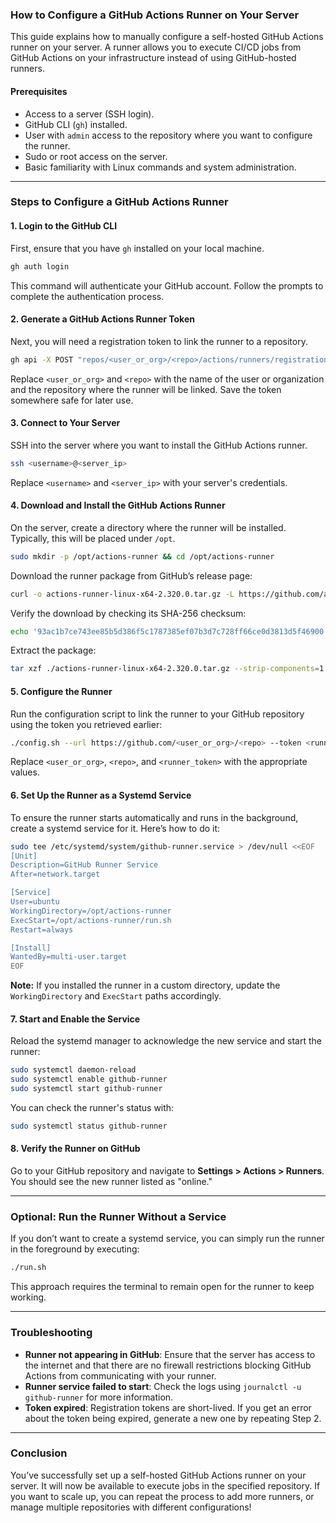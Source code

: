 ### How to Configure a GitHub Actions Runner on Your Server

This guide explains how to manually configure a self-hosted GitHub Actions runner on your server. A runner allows you to execute CI/CD jobs from GitHub Actions on your infrastructure instead of using GitHub-hosted runners.

#### Prerequisites

- Access to a server (SSH login).
- GitHub CLI (`gh`) installed.
- User with `admin` access to the repository where you want to configure the runner.
- Sudo or root access on the server.
- Basic familiarity with Linux commands and system administration.

---

### Steps to Configure a GitHub Actions Runner

#### 1. **Login to the GitHub CLI**

First, ensure that you have `gh` installed on your local machine.

```bash
gh auth login
```

This command will authenticate your GitHub account. Follow the prompts to complete the authentication process.

#### 2. **Generate a GitHub Actions Runner Token**

Next, you will need a registration token to link the runner to a repository.

```bash
gh api -X POST "repos/<user_or_org>/<repo>/actions/runners/registration-token" | jq -r .token
```

Replace `<user_or_org>` and `<repo>` with the name of the user or organization and the repository where the runner will be linked. Save the token somewhere safe for later use.

#### 3. **Connect to Your Server**

SSH into the server where you want to install the GitHub Actions runner.

```bash
ssh <username>@<server_ip>
```

Replace `<username>` and `<server_ip>` with your server's credentials.

#### 4. **Download and Install the GitHub Actions Runner**

On the server, create a directory where the runner will be installed. Typically, this will be placed under `/opt`.

```bash
sudo mkdir -p /opt/actions-runner && cd /opt/actions-runner
```

Download the runner package from GitHub’s release page:

```bash
curl -o actions-runner-linux-x64-2.320.0.tar.gz -L https://github.com/actions/runner/releases/download/v2.320.0/actions-runner-linux-x64-2.320.0.tar.gz
```

Verify the download by checking its SHA-256 checksum:

```bash
echo '93ac1b7ce743ee85b5d386f5c1787385ef07b3d7c728ff66ce0d3813d5f46900  actions-runner-linux-x64-2.320.0.tar.gz' | shasum -a 256 -c
```

Extract the package:

```bash
tar xzf ./actions-runner-linux-x64-2.320.0.tar.gz --strip-components=1
```

#### 5. **Configure the Runner**

Run the configuration script to link the runner to your GitHub repository using the token you retrieved earlier:

```bash
./config.sh --url https://github.com/<user_or_org>/<repo> --token <runner_token>
```

Replace `<user_or_org>`, `<repo>`, and `<runner_token>` with the appropriate values.

#### 6. **Set Up the Runner as a Systemd Service**

To ensure the runner starts automatically and runs in the background, create a systemd service for it. Here’s how to do it:

```bash
sudo tee /etc/systemd/system/github-runner.service > /dev/null <<EOF
[Unit]
Description=GitHub Runner Service
After=network.target

[Service]
User=ubuntu
WorkingDirectory=/opt/actions-runner
ExecStart=/opt/actions-runner/run.sh
Restart=always

[Install]
WantedBy=multi-user.target
EOF
```

**Note:** If you installed the runner in a custom directory, update the `WorkingDirectory` and `ExecStart` paths accordingly.

#### 7. **Start and Enable the Service**

Reload the systemd manager to acknowledge the new service and start the runner:

```bash
sudo systemctl daemon-reload
sudo systemctl enable github-runner
sudo systemctl start github-runner
```

You can check the runner's status with:

```bash
sudo systemctl status github-runner
```

#### 8. **Verify the Runner on GitHub**

Go to your GitHub repository and navigate to **Settings > Actions > Runners**. You should see the new runner listed as "online."

---

### Optional: Run the Runner Without a Service

If you don’t want to create a systemd service, you can simply run the runner in the foreground by executing:

```bash
./run.sh
```

This approach requires the terminal to remain open for the runner to keep working.

---

### Troubleshooting

- **Runner not appearing in GitHub**: Ensure that the server has access to the internet and that there are no firewall restrictions blocking GitHub Actions from communicating with your runner.
- **Runner service failed to start**: Check the logs using `journalctl -u github-runner` for more information.
- **Token expired**: Registration tokens are short-lived. If you get an error about the token being expired, generate a new one by repeating Step 2.

---

### Conclusion

You’ve successfully set up a self-hosted GitHub Actions runner on your server. It will now be available to execute jobs in the specified repository. If you want to scale up, you can repeat the process to add more runners, or manage multiple repositories with different configurations!